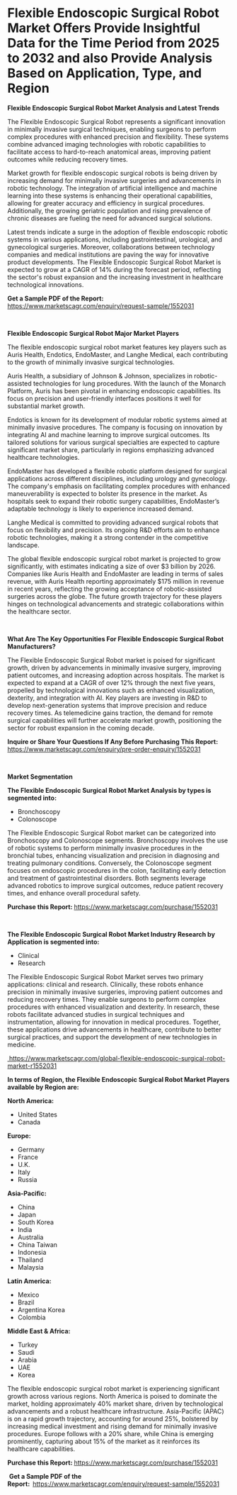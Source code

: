 <p><h1>Flexible Endoscopic Surgical Robot Market Offers Provide Insightful Data for the Time Period from 2025 to 2032 and also Provide Analysis Based on Application, Type, and Region</h1></p><p><strong>Flexible Endoscopic Surgical Robot Market Analysis and Latest Trends</strong></p>
<p><p>The Flexible Endoscopic Surgical Robot represents a significant innovation in minimally invasive surgical techniques, enabling surgeons to perform complex procedures with enhanced precision and flexibility. These systems combine advanced imaging technologies with robotic capabilities to facilitate access to hard-to-reach anatomical areas, improving patient outcomes while reducing recovery times. </p><p>Market growth for flexible endoscopic surgical robots is being driven by increasing demand for minimally invasive surgeries and advancements in robotic technology. The integration of artificial intelligence and machine learning into these systems is enhancing their operational capabilities, allowing for greater accuracy and efficiency in surgical procedures. Additionally, the growing geriatric population and rising prevalence of chronic diseases are fueling the need for advanced surgical solutions.</p><p>Latest trends indicate a surge in the adoption of flexible endoscopic robotic systems in various applications, including gastrointestinal, urological, and gynecological surgeries. Moreover, collaborations between technology companies and medical institutions are paving the way for innovative product developments. The Flexible Endoscopic Surgical Robot Market is expected to grow at a CAGR of 14% during the forecast period, reflecting the sector's robust expansion and the increasing investment in healthcare technological innovations.</p></p>
<p><strong>Get a Sample PDF of the Report:&nbsp;</strong> <a href="https://www.marketscagr.com/enquiry/request-sample/1552031?utm_campaign=3292&utm_medium=2&utm_source=Github&utm_content=ia&utm_term=14042025&utm_id=flexible-endoscopic-surgical-robot">https://www.marketscagr.com/enquiry/request-sample/1552031</a></p>
<p>&nbsp;</p>
<p><strong>Flexible Endoscopic Surgical Robot Major Market Players</strong></p>
<p><p>The flexible endoscopic surgical robot market features key players such as Auris Health, Endotics, EndoMaster, and Langhe Medical, each contributing to the growth of minimally invasive surgical technologies.</p><p>Auris Health, a subsidiary of Johnson & Johnson, specializes in robotic-assisted technologies for lung procedures. With the launch of the Monarch Platform, Auris has been pivotal in enhancing endoscopic capabilities. Its focus on precision and user-friendly interfaces positions it well for substantial market growth.</p><p>Endotics is known for its development of modular robotic systems aimed at minimally invasive procedures. The company is focusing on innovation by integrating AI and machine learning to improve surgical outcomes. Its tailored solutions for various surgical specialties are expected to capture significant market share, particularly in regions emphasizing advanced healthcare technologies.</p><p>EndoMaster has developed a flexible robotic platform designed for surgical applications across different disciplines, including urology and gynecology. The company's emphasis on facilitating complex procedures with enhanced maneuverability is expected to bolster its presence in the market. As hospitals seek to expand their robotic surgery capabilities, EndoMaster’s adaptable technology is likely to experience increased demand.</p><p>Langhe Medical is committed to providing advanced surgical robots that focus on flexibility and precision. Its ongoing R&D efforts aim to enhance robotic technologies, making it a strong contender in the competitive landscape.</p><p>The global flexible endoscopic surgical robot market is projected to grow significantly, with estimates indicating a size of over $3 billion by 2026. Companies like Auris Health and EndoMaster are leading in terms of sales revenue, with Auris Health reporting approximately $175 million in revenue in recent years, reflecting the growing acceptance of robotic-assisted surgeries across the globe. The future growth trajectory for these players hinges on technological advancements and strategic collaborations within the healthcare sector.</p></p>
<p>&nbsp;</p>
<p><strong>What Are The Key Opportunities For Flexible Endoscopic Surgical Robot Manufacturers?</strong></p>
<p><p>The Flexible Endoscopic Surgical Robot market is poised for significant growth, driven by advancements in minimally invasive surgery, improving patient outcomes, and increasing adoption across hospitals. The market is expected to expand at a CAGR of over 12% through the next five years, propelled by technological innovations such as enhanced visualization, dexterity, and integration with AI. Key players are investing in R&D to develop next-generation systems that improve precision and reduce recovery times. As telemedicine gains traction, the demand for remote surgical capabilities will further accelerate market growth, positioning the sector for robust expansion in the coming decade.</p></p>
<p><strong>Inquire or Share Your Questions If Any Before Purchasing This Report:</strong> <a href="https://www.marketscagr.com/enquiry/pre-order-enquiry/1552031?utm_campaign=3292&utm_medium=2&utm_source=Github&utm_content=ia&utm_term=14042025&utm_id=flexible-endoscopic-surgical-robot">https://www.marketscagr.com/enquiry/pre-order-enquiry/1552031</a></p>
<p>&nbsp;</p>
<p><strong>Market Segmentation</strong></p>
<p><strong>The Flexible Endoscopic Surgical Robot Market Analysis by types is segmented into:</strong></p>
<p><ul><li>Bronchoscopy</li><li>Colonoscope</li></ul></p>
<p><p>The Flexible Endoscopic Surgical Robot market can be categorized into Bronchoscopy and Colonoscope segments. Bronchoscopy involves the use of robotic systems to perform minimally invasive procedures in the bronchial tubes, enhancing visualization and precision in diagnosing and treating pulmonary conditions. Conversely, the Colonoscope segment focuses on endoscopic procedures in the colon, facilitating early detection and treatment of gastrointestinal disorders. Both segments leverage advanced robotics to improve surgical outcomes, reduce patient recovery times, and enhance overall procedural safety.</p></p>
<p><strong>Purchase this Report:&nbsp;</strong><a href="https://www.marketscagr.com/purchase/1552031?utm_campaign=3292&utm_medium=2&utm_source=Github&utm_content=ia&utm_term=14042025&utm_id=flexible-endoscopic-surgical-robot">https://www.marketscagr.com/purchase/1552031</a></p>
<p>&nbsp;</p>
<p><strong>The Flexible Endoscopic Surgical Robot Market Industry Research by Application is segmented into:</strong></p>
<p><ul><li>Clinical</li><li>Research</li></ul></p>
<p><p>The Flexible Endoscopic Surgical Robot Market serves two primary applications: clinical and research. Clinically, these robots enhance precision in minimally invasive surgeries, improving patient outcomes and reducing recovery times. They enable surgeons to perform complex procedures with enhanced visualization and dexterity. In research, these robots facilitate advanced studies in surgical techniques and instrumentation, allowing for innovation in medical procedures. Together, these applications drive advancements in healthcare, contribute to better surgical practices, and support the development of new technologies in medicine.</p></p>
<p><a href="https://www.marketscagr.com/global-flexible-endoscopic-surgical-robot-market-r1552031?utm_campaign=3292&utm_medium=2&utm_source=Github&utm_content=ia&utm_term=14042025&utm_id=flexible-endoscopic-surgical-robot">&nbsp;https://www.marketscagr.com/global-flexible-endoscopic-surgical-robot-market-r1552031</a></p>
<p><strong>In terms of Region, the Flexible Endoscopic Surgical Robot Market Players available by Region are:</strong></p>
<p>
    <p> <strong> North America: </strong>
        <ul>
            <li>United States</li>
            <li>Canada</li>
        </ul>
        </p> 
    <p> <strong> Europe: </strong>
        <ul>
            <li>Germany</li>
            <li>France</li>
            <li>U.K.</li>
            <li>Italy</li>
            <li>Russia</li>
        </ul>
        </p> 
    <p> <strong> Asia-Pacific: </strong>
        <ul>
            <li>China</li>
            <li>Japan</li>
            <li>South Korea</li>
            <li>India</li>
            <li>Australia</li>
            <li>China Taiwan</li>
            <li>Indonesia</li>
            <li>Thailand</li>
            <li>Malaysia</li>
        </ul>
        </p> 
    <p> <strong> Latin America: </strong>
        <ul>
            <li>Mexico</li>
            <li>Brazil</li>
            <li>Argentina Korea</li>
            <li>Colombia</li>
        </ul>
        </p> 
    <p> <strong> Middle East & Africa: </strong>
        <ul>
            <li>Turkey</li>
            <li>Saudi</li>
            <li>Arabia</li>
            <li>UAE</li>
            <li>Korea</li>
        </ul>
    </p>
    </p>
<p><p>The flexible endoscopic surgical robot market is experiencing significant growth across various regions. North America is poised to dominate the market, holding approximately 40% market share, driven by technological advancements and a robust healthcare infrastructure. Asia-Pacific (APAC) is on a rapid growth trajectory, accounting for around 25%, bolstered by increasing medical investment and rising demand for minimally invasive procedures. Europe follows with a 20% share, while China is emerging prominently, capturing about 15% of the market as it reinforces its healthcare capabilities.</p></p>
<p><strong>Purchase this Report: </strong><a href="https://www.marketscagr.com/purchase/1552031?utm_campaign=3292&utm_medium=2&utm_source=Github&utm_content=ia&utm_term=14042025&utm_id=flexible-endoscopic-surgical-robot">https://www.marketscagr.com/purchase/1552031</a></p>
<p>&nbsp;<strong>Get a Sample PDF of the Report:&nbsp;&nbsp;</strong><a href="https://www.marketscagr.com/enquiry/request-sample/1552031?utm_campaign=3292&utm_medium=2&utm_source=Github&utm_content=ia&utm_term=14042025&utm_id=flexible-endoscopic-surgical-robot">https://www.marketscagr.com/enquiry/request-sample/1552031</a></p>
<p><strong></strong></p>
<p><p></p><p></p><p></p></p>